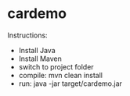 # cardemo

Instructions:

- Install Java
- Install Maven
- switch to project folder
- compile: mvn clean install
- run: java -jar target/cardemo.jar
